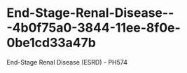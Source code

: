# End-Stage-Renal-Disease---4b0f75a0-3844-11ee-8f0e-0be1cd33a47b
End-Stage Renal Disease (ESRD) - PH574
